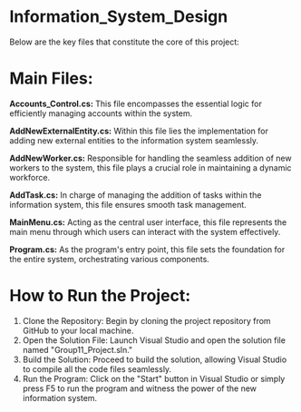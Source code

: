 # Information_System_Design

Below are the key files that constitute the core of this project:

# Main Files:

**Accounts_Control.cs:** This file encompasses the essential logic for efficiently managing accounts within the system.

**AddNewExternalEntity.cs:** Within this file lies the implementation for adding new external entities to the information system seamlessly.

**AddNewWorker.cs:** Responsible for handling the seamless addition of new workers to the system, this file plays a crucial role in maintaining a dynamic workforce.

**AddTask.cs:** In charge of managing the addition of tasks within the information system, this file ensures smooth task management.

**MainMenu.cs:** Acting as the central user interface, this file represents the main menu through which users can interact with the system effectively.

**Program.cs:** As the program's entry point, this file sets the foundation for the entire system, orchestrating various components.


# How to Run the Project:
1. Clone the Repository: Begin by cloning the project repository from GitHub to your local machine.
2. Open the Solution File: Launch Visual Studio and open the solution file named "Group11_Project.sln."
3. Build the Solution: Proceed to build the solution, allowing Visual Studio to compile all the code files seamlessly.
4. Run the Program: Click on the "Start" button in Visual Studio or simply press F5 to run the program and witness the power of the new information system.

